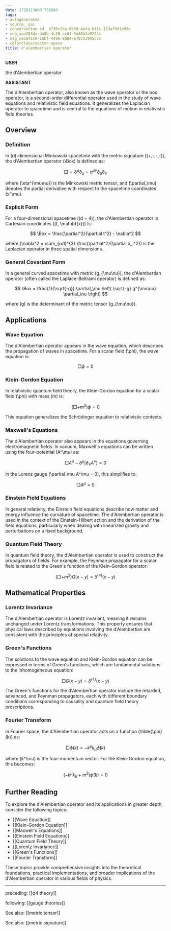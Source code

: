 ```yaml
---
date: 1720113400.756688
tags:
- autogenerated
- source__oai
- conversation_id__b730c2ba-6b58-4afa-b11c-113af5d1e02e
- msg_aaa283da-da8b-4c20-ac61-9a46b3a9224c
- msg_ca5e41c0-16bf-4496-9b04-e79353945c7c
- colorclass/vector-space
title: d'alembertian operator
---
```


**USER**

the d'Alembertian operator


**ASSISTANT**

The d'Alembertian operator, also known as the wave operator or the box operator, is a second-order differential operator used in the study of wave equations and relativistic field equations. It generalizes the Laplacian operator to spacetime and is central to the equations of motion in relativistic field theories.

## Overview

### Definition

In \(d\)-dimensional Minkowski spacetime with the metric signature \((+,-,-,-)\), the d'Alembertian operator \(\Box\) is defined as:

$$
\Box = \partial^\mu \partial_\mu = \eta^{\mu\nu} \partial_\mu \partial_\nu
$$

where \(\eta^{\mu\nu}\) is the Minkowski metric tensor, and \(\partial_\mu\) denotes the partial derivative with respect to the spacetime coordinates \(x^\mu\).

### Explicit Form

For a four-dimensional spacetime (\(d = 4\)), the d'Alembertian operator in Cartesian coordinates \((t, \mathbf{x})\) is:

$$
\Box = \frac{\partial^2}{\partial t^2} - \nabla^2
$$

where \(\nabla^2 = \sum_{i=1}^{3} \frac{\partial^2}{\partial x_i^2}\) is the Laplacian operator in three spatial dimensions.

### General Covariant Form

In a general curved spacetime with metric \(g_{\mu\nu}\), the d'Alembertian operator (often called the Laplace-Beltrami operator) is defined as:

$$
\Box = \frac{1}{\sqrt{-g}} \partial_\mu \left( \sqrt{-g} g^{\mu\nu} \partial_\nu \right)
$$

where \(g\) is the determinant of the metric tensor \(g_{\mu\nu}\).

## Applications

### Wave Equation

The d'Alembertian operator appears in the wave equation, which describes the propagation of waves in spacetime. For a scalar field \(\phi\), the wave equation is:

$$
\Box \phi = 0
$$

### Klein-Gordon Equation

In relativistic quantum field theory, the Klein-Gordon equation for a scalar field \(\phi\) with mass \(m\) is:

$$
(\Box + m^2) \phi = 0
$$

This equation generalizes the Schrödinger equation to relativistic contexts.

### Maxwell's Equations

The d'Alembertian operator also appears in the equations governing electromagnetic fields. In vacuum, Maxwell's equations can be written using the four-potential \(A^\mu\) as:

$$
\Box A^\mu - \partial^\mu (\partial_\nu A^\nu) = 0
$$

In the Lorenz gauge \(\partial_\mu A^\mu = 0\), this simplifies to:

$$
\Box A^\mu = 0
$$

### Einstein Field Equations

In general relativity, the Einstein field equations describe how matter and energy influence the curvature of spacetime. The d'Alembertian operator is used in the context of the Einstein-Hilbert action and the derivation of the field equations, particularly when dealing with linearized gravity and perturbations on a fixed background.

### Quantum Field Theory

In quantum field theory, the d'Alembertian operator is used to construct the propagators of fields. For example, the Feynman propagator for a scalar field is related to the Green's function of the Klein-Gordon operator:

$$
(\Box + m^2) G(x - y) = \delta^{(4)}(x - y)
$$

## Mathematical Properties

### Lorentz Invariance

The d'Alembertian operator is Lorentz invariant, meaning it remains unchanged under Lorentz transformations. This property ensures that physical laws described by equations involving the d'Alembertian are consistent with the principles of special relativity.

### Green's Functions

The solutions to the wave equation and Klein-Gordon equation can be expressed in terms of Green's functions, which are fundamental solutions to the inhomogeneous equation:

$$
\Box G(x - y) = \delta^{(4)}(x - y)
$$

The Green's functions for the d'Alembertian operator include the retarded, advanced, and Feynman propagators, each with different boundary conditions corresponding to causality and quantum field theory prescriptions.

### Fourier Transform

In Fourier space, the d'Alembertian operator acts on a function \(\tilde{\phi}(k)\) as:

$$
\Box \tilde{\phi}(k) = -k^\mu k_\mu \tilde{\phi}(k)
$$

where \(k^\mu\) is the four-momentum vector. For the Klein-Gordon equation, this becomes:

$$
(-k^\mu k_\mu + m^2) \tilde{\phi}(k) = 0
$$

## Further Reading

To explore the d'Alembertian operator and its applications in greater depth, consider the following topics:

- [[Wave Equation]]
- [[Klein-Gordon Equation]]
- [[Maxwell's Equations]]
- [[Einstein Field Equations]]
- [[Quantum Field Theory]]
- [[Lorentz Invariance]]
- [[Green's Functions]]
- [[Fourier Transform]]

These topics provide comprehensive insights into the theoretical foundations, practical implementations, and broader implications of the d'Alembertian operator in various fields of physics.


---

preceding: [[ϕ4 theory]]  


following: [[gauge theories]]

See also: [[metric tensor]]


See also: [[metric signature]]
